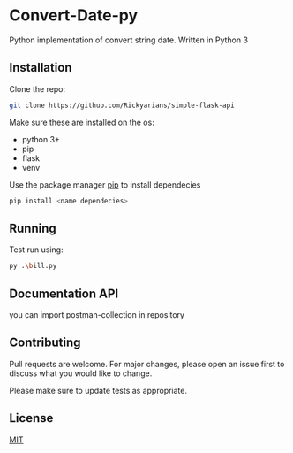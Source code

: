 # Convert-Date-py

Python implementation of convert string date. Written in Python 3

## Installation

Clone the repo:

```bash
git clone https://github.com/Rickyarians/simple-flask-api
```
Make sure these are installed on the os:

- python 3+
- pip
- flask
- venv

Use the package manager [pip](https://pip.pypa.io/en/stable/) to install dependecies

```bash
pip install <name dependecies>
```


## Running

Test run using:

```bash
py .\bill.py
```

## Documentation API

you can import postman-collection in repository

## Contributing
Pull requests are welcome. For major changes, please open an issue first to discuss what you would like to change.

Please make sure to update tests as appropriate.

## License
[MIT](https://choosealicense.com/licenses/mit/)